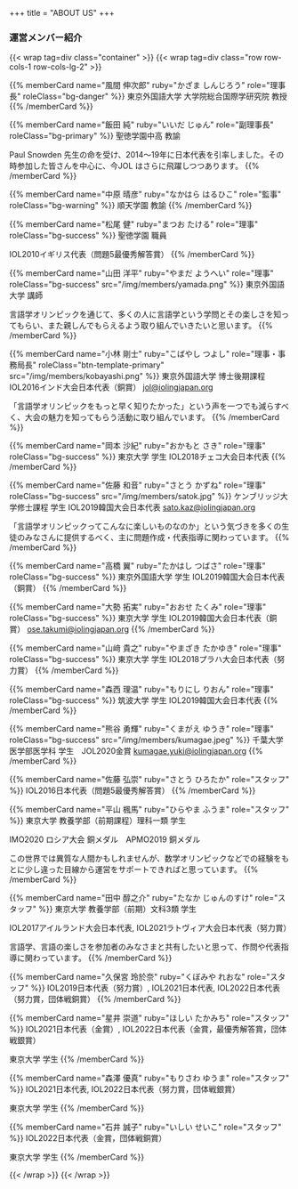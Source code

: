 +++
title = "ABOUT US"
+++

### 運営メンバー紹介

{{< wrap tag=div class="container" >}}
{{< wrap tag=div class="row row-cols-1 row-cols-lg-2" >}}

{{% memberCard name="風間 伸次郎" ruby="かざま しんじろう" role="理事長" roleClass="bg-danger" %}}
東京外国語大学 大学院総合国際学研究院 教授
{{% /memberCard %}}

{{% memberCard name="飯田 純" ruby="いいだ じゅん" role="副理事長" roleClass="bg-primary" %}}
聖徳学園中高 教諭

Paul Snowden 先生の命を受け、2014〜19年に日本代表を引率しました。その時参加した皆さんを中心に、今JOL はさらに飛躍しつつあります。
{{% /memberCard %}}

{{% memberCard name="中原 晴彦" ruby="なかはら はるひこ" role="監事" roleClass="bg-warning" %}}
順天学園 教諭
{{% /memberCard %}}

{{% memberCard name="松尾 健" ruby="まつお たける" role="理事" roleClass="bg-success" %}}
聖徳学園 職員

IOL2010イギリス代表（問題5最優秀解答賞）
{{% /memberCard %}}

{{% memberCard name="山田 洋平" ruby="やまだ ようへい" role="理事" roleClass="bg-success" src="/img/members/yamada.png" %}}
東京外国語大学 講師

言語学オリンピックを通じて、多くの人に言語学という学問とその楽しさを知ってもらい、また親しんでもらえるよう取り組んでいきたいと思います。
{{% /memberCard %}}

{{% memberCard name="小林 剛士" ruby="こばやし つよし" role="理事・事務局長" roleClass="btn-template-primary" src="/img/members/kobayashi.png" %}}
東京外国語大学 博士後期課程 IOL2016インド大会日本代表（銅賞） <jol@iolingjapan.org>

「言語学オリンピックをもっと早く知りたかった」という声を一つでも減らすべく、大会の魅力を知ってもらう活動に取り組んでいます。
{{% /memberCard %}}

{{% memberCard name="岡本 沙紀" ruby="おかもと さき" role="理事" roleClass="bg-success" %}}
東京大学 学生 IOL2018チェコ大会日本代表
{{% /memberCard %}}

{{% memberCard name="佐藤 和音" ruby="さとう かずね" role="理事" roleClass="bg-success" src="/img/members/satok.jpg" %}}
ケンブリッジ大学修士課程 学生 IOL2019韓国大会日本代表 <sato.kaz@iolingjapan.org>

「言語学オリンピックってこんなに楽しいものなのか」という気づきを多くの生徒のみなさんに提供するべく、主に問題作成・代表指導に関わっています。
{{% /memberCard %}}

{{% memberCard name="高橋 翼" ruby="たかはし つばさ" role="理事" roleClass="bg-success" %}}
東京外国語大学 学生 IOL2019韓国大会日本代表（銅賞）
{{% /memberCard %}}

{{% memberCard name="大勢 拓実" ruby="おおせ たくみ" role="理事" roleClass="bg-success" %}}
東京大学 学生 IOL2019韓国大会日本代表（銅賞） <ose.takumi@iolingjapan.org>
{{% /memberCard %}}

{{% memberCard name="山﨑 貴之" ruby="やまざき たかゆき" role="理事" roleClass="bg-success" %}}
東京大学 学生 IOL2018プラハ大会日本代表（努力賞）
{{% /memberCard %}}

{{% memberCard name="森西 理温" ruby="もりにし りおん" role="理事" roleClass="bg-success" %}}
筑波大学 学生 IOL2019韓国大会日本代表
{{% /memberCard %}}

{{% memberCard name="熊谷 勇輝" ruby="くまがえ ゆうき" role="理事" roleClass="bg-success" src="/img/members/kumagae.jpeg" %}}
千葉大学 医学部医学科 学生　JOL2020金賞 <kumagae.yuki@iolingjapan.org>
{{% /memberCard %}}

{{% memberCard name="佐藤 弘崇" ruby="さとう ひろたか" role="スタッフ" %}}
IOL2016日本代表（問題5最優秀解答賞）
{{% /memberCard %}}

{{% memberCard name="平山 楓馬" ruby="ひらやま ふうま" role="スタッフ" %}}
東京大学 教養学部（前期課程）理科一類 学生

IMO2020 ロシア大会 銅メダル　APMO2019 銅メダル

この世界では異質な人間かもしれませんが、数学オリンピックなどでの経験をもとに少し違った目線から運営をサポートできればと思っています。
{{% /memberCard %}}

{{% memberCard name="田中 醇之介" ruby="たなか じゅんのすけ" role="スタッフ" %}}
東京大学 教養学部（前期）文科3類 学生

IOL2017アイルランド大会日本代表, IOL2021ラトヴィア大会日本代表（努力賞）

言語学、言語の楽しさを参加者のみなさまと共有したいと思って、作問や代表指導に関わっています。
{{% /memberCard %}}

{{% memberCard name="久保宮 玲於奈" ruby="くぼみや れおな" role="スタッフ" %}}
IOL2019日本代表（努力賞）, IOL2021日本代表, IOL2022日本代表（努力賞，団体戦銅賞）
{{% /memberCard %}}

{{% memberCard name="星井 崇道" ruby="ほしい たかみち" role="スタッフ" %}}
IOL2021日本代表（金賞）, IOL2022日本代表（金賞，最優秀解答賞，団体戦銀賞）

東京大学 学生
{{% /memberCard %}}

{{% memberCard name="森澤 優真" ruby="もりさわ ゆうま" role="スタッフ" %}}
IOL2021日本代表, IOL2022日本代表（努力賞，団体戦銀賞）

東京大学 学生
{{% /memberCard %}}

{{% memberCard name="石井 誠子" ruby="いしい せいこ" role="スタッフ" %}}
IOL2022日本代表（金賞，団体戦銅賞）

東京大学 学生
{{% /memberCard %}}

{{< /wrap >}}
{{< /wrap >}}
